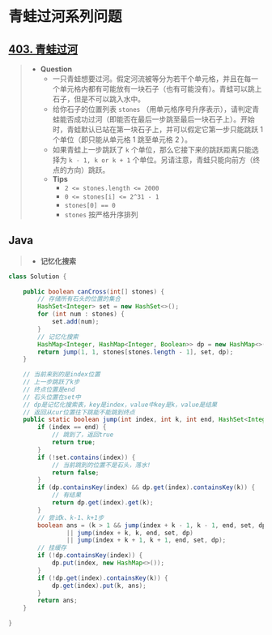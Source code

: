 # 青蛙过河系列问题

## [403. 青蛙过河](https://leetcode.cn/problems/frog-jump/)

> - **Question**
>   - 一只青蛙想要过河。假定河流被等分为若干个单元格，并且在每一个单元格内都有可能放有一块石子（也有可能没有）。青蛙可以跳上石子，但是不可以跳入水中。
>   - 给你石子的位置列表 `stones` （用单元格序号升序表示），请判定青蛙能否成功过河（即能否在最后一步跳至最后一块石子上）。开始时，青蛙默认已站在第一块石子上，并可以假定它第一步只能跳跃 1 个单位（即只能从单元格 1 跳至单元格 2 ）。
>   - 如果青蛙上一步跳跃了 `k` 个单位，那么它接下来的跳跃距离只能选择为 `k - 1, k or k + 1` 个单位。另请注意，青蛙只能向前方（终点的方向）跳跃。
>   - **Tips**
>     - `2 <= stones.length <= 2000`
>     - `0 <= stones[i] <= 2^31 - 1`
>     - `stones[0] == 0`
>     - `stones` 按严格升序排列

## Java

> - **记忆化搜索**

```java
class Solution {
    
    public boolean canCross(int[] stones) {
        // 存储所有石头的位置的集合
        HashSet<Integer> set = new HashSet<>();
        for (int num : stones) {
            set.add(num);
        }
        // 记忆化搜索
        HashMap<Integer, HashMap<Integer, Boolean>> dp = new HashMap<>();
        return jump(1, 1, stones[stones.length - 1], set, dp);
    }
    
    // 当前来到的是index位置
    // 上一步跳跃了k步
    // 终点位置是end
    // 石头位置在set中
    // dp是记忆化搜索表，key是index，value中key是k，value是结果
    // 返回从cur位置往下跳能不能跳到终点
    public static boolean jump(int index, int k, int end, HashSet<Integer> set, HashMap<Integer, HashMap<Integer, Boolean>> dp) {
        if (index == end) {
            // 跳到了，返回true
            return true;
        }
        if (!set.contains(index)) {
            // 当前跳到的位置不是石头，落水!
            return false;
        }
        if (dp.containsKey(index) && dp.get(index).containsKey(k)) {
            // 有结果
            return dp.get(index).get(k);
        }
        // 尝试k、k-1、k+1步
        boolean ans = (k > 1 && jump(index + k - 1, k - 1, end, set, dp))
                || jump(index + k, k, end, set, dp)
                || jump(index + k + 1, k + 1, end, set, dp);
        // 挂缓存
        if (!dp.containsKey(index)) {
            dp.put(index, new HashMap<>());
        }
        if (!dp.get(index).containsKey(k)) {
            dp.get(index).put(k, ans);
        }
        return ans;
    }
    
}
```

